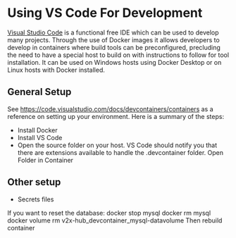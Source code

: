 # Using VS Code For Development

[Visual Studio Code](https://code.visualstudio.com/) is a functional free IDE which can be used to develop many projects. Through the use of Docker images it allows developers to develop in containers where build tools can be preconfigured, precluding the need to have a special host to build on with instructions to follow for tool installation.  It can be used on Windows hosts using Docker Desktop or on Linux hosts with Docker installed.

## General Setup

See https://code.visualstudio.com/docs/devcontainers/containers as a reference on setting up your environment.  Here is a summary of the steps:
* Install Docker
* Install VS Code
* Open the source folder on your host.  VS Code should notify you that there are extensions available to handle the .devcontainer folder. Open Folder in Container

## Other setup

* Secrets files

If you want to reset the database:
docker stop mysql
docker rm mysql
docker volume rm v2x-hub_devcontainer_mysql-datavolume
Then rebuild container
